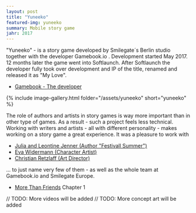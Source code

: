 ```yaml
---
layout: post
title: "Yuneeko"
featured-img: yuneeko
summary: Mobile story game
jahr: 2017
---
```

"Yuneeko" - is a story game  developed by Smilegate´s Berlin studio  together with the developer  Gamebook.io .  Development started May 2017.  12 months later the game went into Softlaunch.  After Softlaunch the developer fully took over development and IP of the title, renamed and released it as "My Love".


* [Gamebook - The developer](https://gamebook.io)



{% include image-gallery.html folder="/assets/yuneeko" short="yuneeko" %}


The role of authors and artists in story games is way more important than in other type of games. As a result - such a project feels less technical.  Working with   writers and artists - all with different personality - makes working on a story game a great experience.   It was a pleasure to work with 
* [Julia and Leontine Jenner (Author "Festivall Summer")](https://www.julia-jenner.com/)
* [Eva Widermann (Character Artist)](https://evawidermann.artstation.com/)
* [Christian Retzlaff (Art Director)](https://www.christianretzlaff.com/)

... to just name very few of them - as well as the whole team at Gamebook.io and Smilegate Europe.

* [More Than Friends](https://youtu.be/FNmiVQADTD0) Chapter 1

// TODO: More videos will be added
// TODO: More concept art will be added


